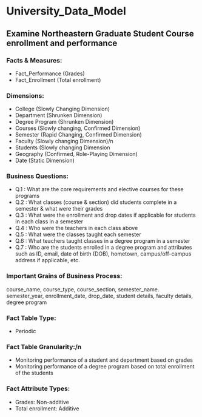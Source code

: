 # University_Data_Model

## Examine Northeastern Graduate Student Course enrollment and performance

### Facts & Measures:
  - Fact_Performance (Grades)
  - Fact_Enrollment (Total enrollment)

### Dimensions:
  - College (Slowly Changing Dimension)
  - Department (Shrunken Dimension)
  - Degree Program (Shrunken Dimension)
  - Courses (Slowly changing, Confirmed Dimension)
  - Semester (Rapid Changing, Confirmed Dimension)
  - Faculty (Slowly changing Dimension)/n
  - Students (Slowly changing Dimension
  - Geography (Confirmed, Role-Playing Dimension)
  - Date (Static Dimension)

### Business Questions:
  - Q.1 : What are the core requirements and elective courses for these programs
  - Q.2 : What classes (course & section) did students complete in a semester & what were their grades
  - Q.3 : What were the enrollment and drop dates if applicable for students in each class in a semester
  - Q.4 : Who were the teachers in each class above
  - Q.5 : What were the classes taught each semester
  - Q.6 : What teachers taught classes in a degree program in a semester
  - Q.7 : Who are the students enrolled in a degree program and attributes  such as ID, email, date of birth (DOB), hometown, campus/off-campus address if applicable, etc.

### Important Grains of Business Process:
  course_name, course_type, course_section, semester_name. semester_year, enrollment_date, drop_date, student details, faculty details, degree program

### Fact Table Type:
  - Periodic

### Fact Table Granularity:/n
  - Monitoring performance of a student and department based on grades
  - Monitoring performance of a degree program based on total enrollment of the students

### Fact Attribute Types:
  - Grades: Non-additive
  - Total enrollment: Additive
